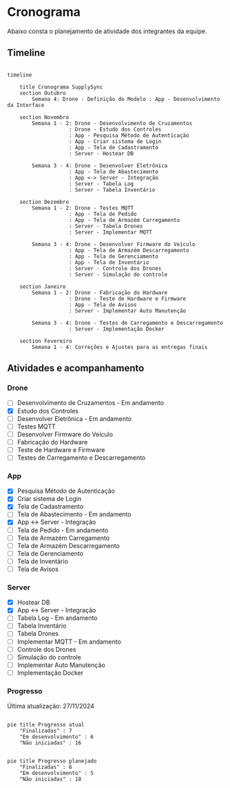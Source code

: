 # Cronograma

Abaixo consta o planejamento de atividade dos integrantes da equipe.

## Timeline

```mermaid

timeline

    title Cronograma SupplySync
    section Outubro
        Semana 4: Drone - Definição do Modelo : App - Desenvolvimento da Interface

    section Novembro
        Semana 1 - 2: Drone - Desenvolvimento de Cruzamentos 
                    : Drone - Estudo dos Controles
                    : App - Pesquisa Método de Autenticação 
                    : App - Criar sistema de Login
                    : App - Tela de Cadastramento
                    : Server - Hostear DB

        Semana 3 - 4: Drone - Desenvolver Eletrônica
                    : App - Tela de Abastecimento
                    : App <-> Server - Integração
                    : Server - Tabela Log
                    : Server - Tabela Inventário

    section Dezembro
        Semana 1 - 2: Drone - Testes MQTT
                    : App - Tela de Pedido
                    : App - Tela de Armazém Carregamento
                    : Server - Tabela Drones
                    : Server - Implementar MQTT

        Semana 3 - 4: Drone - Desenvolver Firmware do Veículo
                    : App - Tela de Armazém Descarregamento
                    : App - Tela de Gerenciamento
                    : App - Tela de Inventário
                    : Server - Controle dos Drones
                    : Server - Simulação do controle

    section Janeiro
        Semana 1 - 2: Drone - Fabricação do Hardware
                    : Drone - Teste de Hardware e Firmware
                    : App - Tela de Avisos
                    : Server - Implementar Auto Manutenção

        Semana 3 - 4: Drone - Testes de Carregamento e Descarregamento
                    : Server - Implementação Docker

    section Fevereiro
        Semana 1 - 4: Correções e Ajustes para as entregas finais
```

## Atividades e acompanhamento

### Drone

- [ ] Desenvolvimento de Cruzamentos - Em andamento
- [X] Estudo dos Controles 
- [ ] Desenvolver Eletrônica - Em andamento
- [ ] Testes MQTT
- [ ] Desenvolver Firmware do Veículo
- [ ] Fabricação do Hardware
- [ ] Teste de Hardware e Firmware
- [ ] Testes de Carregamento e Descarregamento

### App

- [X] Pesquisa Método de Autenticação 
- [X] Criar sistema de Login
- [X] Tela de Cadastramento
- [ ] Tela de Abastecimento - Em andamento
- [X] App <-> Server - Integração
- [ ] Tela de Pedido - Em andamento
- [ ] Tela de Armazém Carregamento
- [ ] Tela de Armazém Descarregamento
- [ ] Tela de Gerenciamento
- [ ] Tela de Inventário
- [ ] Tela de Avisos

### Server

- [X] Hostear DB
- [X] App <-> Server - Integração
- [ ] Tabela Log - Em andamento
- [ ] Tabela Inventário
- [ ] Tabela Drones
- [ ] Implementar MQTT - Em andamento
- [ ] Controle dos Drones
- [ ] Simulação do controle
- [ ] Implementar Auto Manutenção
- [ ] Implementação Docker

### Progresso

Última atualização: 27/11/2024

```mermaid

pie title Progresso atual
    "Finalizadas" : 7
    "Em desenvolvimento" : 6
    "Não iniciadas" : 16

```

```mermaid

pie title Progresso planejado
    "Finalizadas" : 6
    "Em desenvolvimento" : 5
    "Não iniciadas" : 18

```